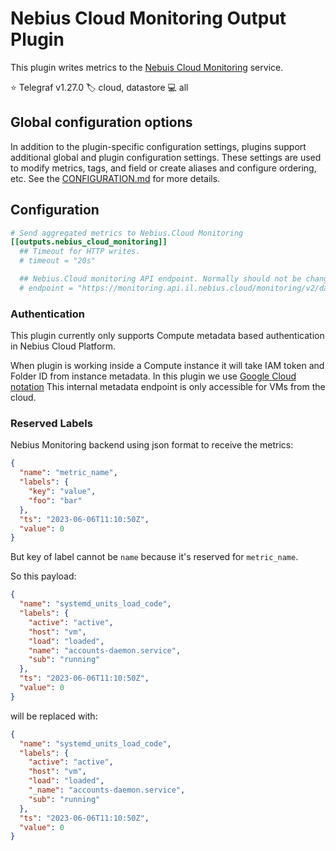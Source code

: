 # Nebius Cloud Monitoring Output Plugin

This plugin writes metrics to the [Nebuis Cloud Monitoring][nebius] service.

⭐ Telegraf v1.27.0
🏷️ cloud, datastore
💻 all

[nebius]: https://nebius.com/il/services/monitoring

## Global configuration options <!-- @/docs/includes/plugin_config.md -->

In addition to the plugin-specific configuration settings, plugins support
additional global and plugin configuration settings. These settings are used to
modify metrics, tags, and field or create aliases and configure ordering, etc.
See the [CONFIGURATION.md][CONFIGURATION.md] for more details.

[CONFIGURATION.md]: ../../../docs/CONFIGURATION.md#plugins

## Configuration

```toml @sample.conf
# Send aggregated metrics to Nebius.Cloud Monitoring
[[outputs.nebius_cloud_monitoring]]
  ## Timeout for HTTP writes.
  # timeout = "20s"

  ## Nebius.Cloud monitoring API endpoint. Normally should not be changed
  # endpoint = "https://monitoring.api.il.nebius.cloud/monitoring/v2/data/write"
```

### Authentication

This plugin currently only supports Compute metadata based authentication
in Nebius Cloud Platform.

When plugin is working inside a Compute instance it will take IAM token and
Folder ID from instance metadata. In this plugin we use [Google Cloud notation]
This internal metadata endpoint is only accessible for VMs from the cloud.

[Google Cloud notation]: https://nebius.com/il/docs/compute/operations/vm-info/get-info#gce-metadata

### Reserved Labels

Nebius Monitoring backend using json format to receive the metrics:

```json
{
  "name": "metric_name",
  "labels": {
    "key": "value",
    "foo": "bar"
  },
  "ts": "2023-06-06T11:10:50Z",
  "value": 0
}
```

But key of label cannot be `name` because it's reserved for `metric_name`.

So this payload:

```json
{
  "name": "systemd_units_load_code",
  "labels": {
    "active": "active",
    "host": "vm",
    "load": "loaded",
    "name": "accounts-daemon.service",
    "sub": "running"
  },
  "ts": "2023-06-06T11:10:50Z",
  "value": 0
}
```

will be replaced with:

```json
{
  "name": "systemd_units_load_code",
  "labels": {
    "active": "active",
    "host": "vm",
    "load": "loaded",
    "_name": "accounts-daemon.service",
    "sub": "running"
  },
  "ts": "2023-06-06T11:10:50Z",
  "value": 0
}
```
